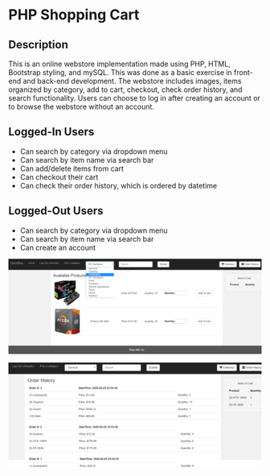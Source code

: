 # PHP Shopping Cart

## Description
This is an online webstore implementation made using PHP, HTML, Bootstrap styling, and mySQL. This was done as a basic exercise in front-end and back-end development. The webstore includes images, items organized by category, add to cart, checkout, check order history, and search functionality. Users can choose to log in after creating an account or to browse the webstore without an account. 

## Logged-In Users

* Can search by category via dropdown menu
* Can search by item name via search bar
* Can add/delete items from cart
* Can checkout their cart
* Can check their order history, which is ordered by datetime

## Logged-Out Users

* Can search by category via dropdown menu
* Can search by item name via search bar
* Can create an account

![](screenshots/search.png)

![](screenshots/orderHistory.png)




